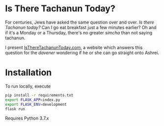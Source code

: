 # Is There Tachanun Today?

For centuries, Jews have asked the same question over and over. _Is there Tachanun today?_ Can I go eat breakfast just a few minutes earlier? Oh and if it's a Monday or a Thursday, there's no greater _simcha_ than not saying tachanun. 

I present [IsThereTachanunToday.com](http://istheretachanuntoday.com), a website which answers this question for the _davener_ wondering if he or she can go straight onto Ashrei.

# Installation
To run locally, execute
```bash
pip install -r requirements.txt
export FLASK_APP=index.py
export FLASK_ENV=development
flask run
```
Requires Python 3.7.x
